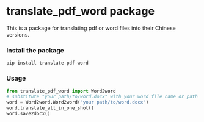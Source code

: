 # translate_pdf_word package

This is a package for translating pdf or word files into their Chinese versions.

### Install the package

```
pip install translate-pdf-word
```

### Usage

```python
from translate_pdf_word import Word2word
# substitute "your path/to/word.docx" with your word file name or path to it
word = Word2word.Word2word("your path/to/word.docx")
word.translate_all_in_one_shot()
word.save2docx()
```
